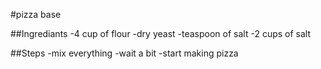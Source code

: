 #pizza base


##Ingrediants
-4 cup of flour
-dry yeast
-teaspoon of salt
-2 cups of salt

##Steps
-mix everything
-wait a bit
-start making pizza